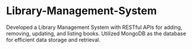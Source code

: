 # Library-Management-System
Developed a Library Management System with RESTful APIs for adding, removing, updating, and listing books. Utilized MongoDB as the database for efficient data storage and retrieval.
